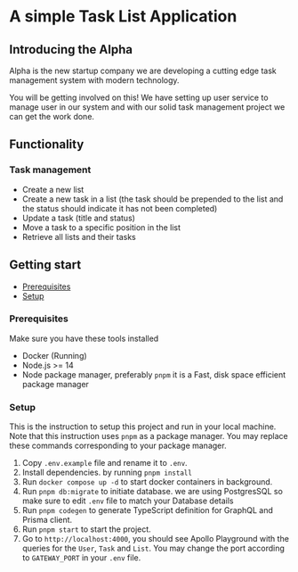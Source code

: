 # A simple Task List Application 

## Introducing the Alpha

Alpha is the new startup company we are developing a cutting edge task management system with modern technology.

You will be getting involved on this! We have setting up user service to manage user in our system and with our solid task management project we can get the work done.

## Functionality

### Task management

- Create a new list
- Create a new task in a list (the task should be prepended to the list and the
  status should indicate it has not been completed)
- Update a task (title and status)
- Move a task to a specific position in the list
- Retrieve all lists and their tasks

## Getting start

- [Prerequisites](#prerequisites)
- [Setup](#setup)

### Prerequisites

Make sure you have these tools installed

- Docker (Running)
- Node.js >= 14
- Node package manager, preferably `pnpm` it is a Fast, disk space efficient package manager

### Setup

This is the instruction to setup this project and run in your local machine. Note that this instruction uses `pnpm` as a package manager. You may replace these commands corresponding to your package manager.

1. Copy `.env.example` file and rename it to `.env`.
2. Install dependencies. by running `pnpm install`
3. Run `docker compose up -d` to start docker containers in background.
4. Run `pnpm db:migrate` to initiate database. we are using PostgresSQL so make sure to edit `.env` file to match your Database details
5. Run `pnpm codegen` to generate TypeScript definition for GraphQL and Prisma client.
6. Run `pnpm start` to start the project.
7. Go to `http://localhost:4000`, you should see Apollo Playground with the queries for the `User`, `Task` and `List`. You may change the port according to `GATEWAY_PORT` in your `.env` file.
